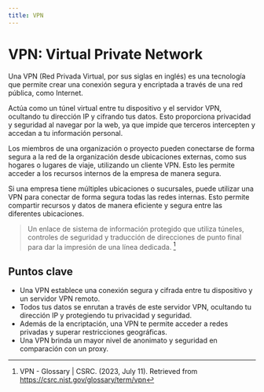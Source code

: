 ```yaml
---
title: VPN
---
```


# VPN: Virtual Private Network

Una VPN (Red Privada Virtual, por sus siglas en inglés) es una tecnología que permite crear una conexión segura y encriptada a través de una red pública, como Internet. 

Actúa como un túnel virtual entre tu dispositivo y el servidor VPN, ocultando tu dirección IP y cifrando tus datos. Esto proporciona privacidad y seguridad al navegar por la web, ya que impide que terceros intercepten y accedan a tu información personal. 

Los miembros de una organización o proyecto pueden conectarse de forma segura a la red de la organización desde ubicaciones externas, como sus hogares o lugares de viaje, utilizando un cliente VPN. Esto les permite acceder a los recursos internos de la empresa de manera segura.

Si una empresa tiene múltiples ubicaciones o sucursales, puede utilizar una VPN para conectar de forma segura todas las redes internas. Esto permite compartir recursos y datos de manera eficiente y segura entre las diferentes ubicaciones.

> Un enlace de sistema de información protegido que utiliza túneles, controles de seguridad y traducción de direcciones de punto final para dar la impresión de una línea dedicada. [^1]

## Puntos clave

*   Una VPN establece una conexión segura y cifrada entre tu dispositivo y un servidor VPN remoto.
*   Todos tus datos se enrutan a través de este servidor VPN, ocultando tu dirección IP y protegiendo tu privacidad y seguridad.
*   Además de la encriptación, una VPN te permite acceder a redes privadas y superar restricciones geográficas.
*   Una VPN brinda un mayor nivel de anonimato y seguridad en comparación con un proxy.


[^1]: VPN - Glossary \| CSRC. (2023, July 11). Retrieved from https://csrc.nist.gov/glossary/term/vpn

